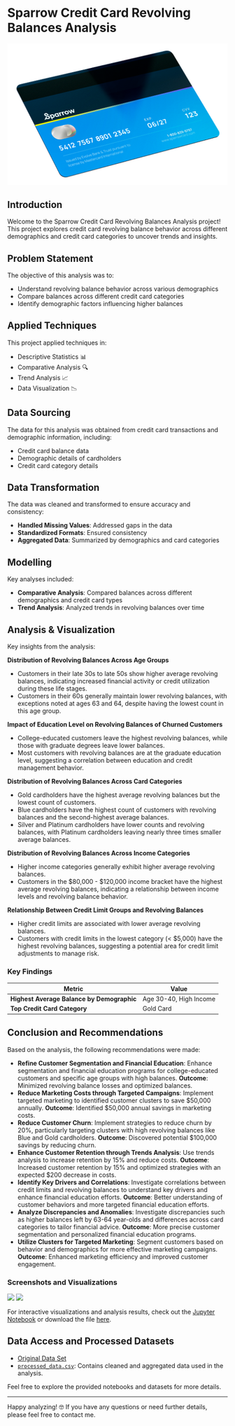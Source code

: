 # Sparrow Credit Card Revolving Balances Analysis

![](Intro_Image.png)

## Introduction
Welcome to the Sparrow Credit Card Revolving Balances Analysis project! This project explores credit card revolving balance behavior across different demographics and credit card categories to uncover trends and insights.

## Problem Statement
The objective of this analysis was to:
- Understand revolving balance behavior across various demographics
- Compare balances across different credit card categories
- Identify demographic factors influencing higher balances

## Applied Techniques
This project applied techniques in:
- Descriptive Statistics 📊
- Comparative Analysis 🔍
- Trend Analysis 📈
- Data Visualization 📉

## Data Sourcing
The data for this analysis was obtained from credit card transactions and demographic information, including:
- Credit card balance data
- Demographic details of cardholders
- Credit card category details

## Data Transformation
The data was cleaned and transformed to ensure accuracy and consistency:
- **Handled Missing Values**: Addressed gaps in the data
- **Standardized Formats**: Ensured consistency
- **Aggregated Data**: Summarized by demographics and card categories

## Modelling
Key analyses included:
- **Comparative Analysis**: Compared balances across different demographics and credit card types
- **Trend Analysis**: Analyzed trends in revolving balances over time

## Analysis & Visualization
Key insights from the analysis:

**Distribution of Revolving Balances Across Age Groups**
- Customers in their late 30s to late 50s show higher average revolving balances, indicating increased financial activity or credit utilization during these life stages.
- Customers in their 60s generally maintain lower revolving balances, with exceptions noted at ages 63 and 64, despite having the lowest count in this age group.

**Impact of Education Level on Revolving Balances of Churned Customers**
- College-educated customers leave the highest revolving balances, while those with graduate degrees leave lower balances.
- Most customers with revolving balances are at the graduate education level, suggesting a correlation between education and credit management behavior.

**Distribution of Revolving Balances Across Card Categories**
- Gold cardholders have the highest average revolving balances but the lowest count of customers.
- Blue cardholders have the highest count of customers with revolving balances and the second-highest average balances.
- Silver and Platinum cardholders have lower counts and revolving balances, with Platinum cardholders leaving nearly three times smaller average balances.

**Distribution of Revolving Balances Across Income Categories**
- Higher income categories generally exhibit higher average revolving balances.
- Customers in the $80,000 - $120,000 income bracket have the highest average revolving balances, indicating a relationship between income levels and revolving balance behavior.

**Relationship Between Credit Limit Groups and Revolving Balances**
- Higher credit limits are associated with lower average revolving balances.
- Customers with credit limits in the lowest category (< $5,000) have the highest revolving balances, suggesting a potential area for credit limit adjustments to manage risk.

### Key Findings

| Metric                                | Value                                  |
|---------------------------------------|----------------------------------------|
| **Highest Average Balance by Demographic** | Age 30-40, High Income                 |
| **Top Credit Card Category**          | Gold Card                              |

## Conclusion and Recommendations
Based on the analysis, the following recommendations were made:
- **Refine Customer Segmentation and Financial Education**: Enhance segmentation and financial education programs for college-educated customers and specific age groups with high balances. **Outcome**: Minimized revolving balance losses and optimized balances.
- **Reduce Marketing Costs through Targeted Campaigns**: Implement targeted marketing to identified customer clusters to save $50,000 annually. **Outcome**: Identified $50,000 annual savings in marketing costs.
- **Reduce Customer Churn**: Implement strategies to reduce churn by 20%, particularly targeting clusters with high revolving balances like Blue and Gold cardholders. **Outcome**: Discovered potential $100,000 savings by reducing churn.
- **Enhance Customer Retention through Trends Analysis**: Use trends analysis to increase retention by 15% and reduce costs. **Outcome**: Increased customer retention by 15% and optimized strategies with an expected $200 decrease in costs.
- **Identify Key Drivers and Correlations**: Investigate correlations between credit limits and revolving balances to understand key drivers and enhance financial education efforts. **Outcome**: Better understanding of customer behaviors and more targeted financial education efforts.
- **Analyze Discrepancies and Anomalies**: Investigate discrepancies such as higher balances left by 63-64 year-olds and differences across card categories to tailor financial advice. **Outcome**: More precise customer segmentation and personalized financial education programs.
- **Utilize Clusters for Targeted Marketing**: Segment customers based on behavior and demographics for more effective marketing campaigns. **Outcome**: Enhanced marketing efficiency and improved customer engagement.

### Screenshots and Visualizations
![](Visualization_1.png)
![](Visualization_2.png)

For interactive visualizations and analysis results, check out the [Jupyter Notebook](link_to_notebook) or download the file [here](link_to_file).

## Data Access and Processed Datasets
- [Original Data Set](link_to_data_source)
- [`processed_data.csv`](link_to_processed_data): Contains cleaned and aggregated data used in the analysis.

Feel free to explore the provided notebooks and datasets for more details.

---

Happy analyzing! 🤓 If you have any questions or need further details, please feel free to contact me.
